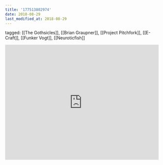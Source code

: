 ```yaml
---
title: '177513802974'
date: 2018-08-29
last_modified_at: 2018-08-29
---
```

tagged: [[The Gothsicles]], [[Brian Graupner]], [[Project Pitchfork]], [[E-Craft]], [[Funker Vogt]], [[Neuroticfish]]
<iframe allow="accelerometer; autoplay; clipboard-write; encrypted-media; gyroscope; picture-in-picture" allowfullscreen="" frameborder="0" height="375" id="youtube_iframe" src="https://www.youtube.com/embed/vg3KLOQulec?feature=oembed&amp;enablejsapi=1&amp;origin=https://safe.txmblr.com&amp;wmode=opaque" width="500"></iframe>